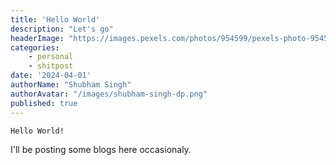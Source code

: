 ```yaml
---
title: 'Hello World'
description: "Let's go"
headerImage: "https://images.pexels.com/photos/954599/pexels-photo-954599.jpeg?cs=srgb&dl=pexels-maria-tyutina-954599.jpg&fm=jpg&w=1280&h=853"
categories:
    - personal
    - shitpost
date: '2024-04-01'
authorName: "Shubham Singh"
authorAvatar: "/images/shubham-singh-dp.png"
published: true
---
```


`Hello World!`

I'll be posting some blogs here occasionaly.